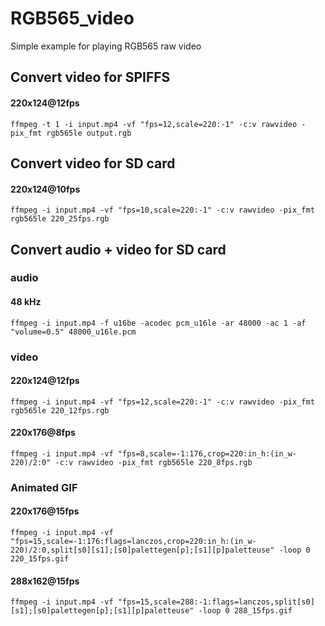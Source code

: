 # RGB565_video

Simple example for playing RGB565 raw video

## Convert video for SPIFFS

#### 220x124@12fps

`ffmpeg -t 1 -i input.mp4 -vf "fps=12,scale=220:-1" -c:v rawvideo -pix_fmt rgb565le output.rgb`

## Convert video for SD card

#### 220x124@10fps

`ffmpeg -i input.mp4 -vf "fps=10,scale=220:-1" -c:v rawvideo -pix_fmt rgb565le 220_25fps.rgb`

## Convert audio + video for SD card

### audio

#### 48 kHz

`ffmpeg -i input.mp4 -f u16be -acodec pcm_u16le -ar 48000 -ac 1 -af "volume=0.5" 48000_u16le.pcm`

### video

#### 220x124@12fps

`ffmpeg -i input.mp4 -vf "fps=12,scale=220:-1" -c:v rawvideo -pix_fmt rgb565le 220_12fps.rgb`

#### 220x176@8fps

`ffmpeg -i input.mp4 -vf "fps=8,scale=-1:176,crop=220:in_h:(in_w-220)/2:0" -c:v rawvideo -pix_fmt rgb565le 220_8fps.rgb`

### Animated GIF

#### 220x176@15fps

`ffmpeg -i input.mp4 -vf "fps=15,scale=-1:176:flags=lanczos,crop=220:in_h:(in_w-220)/2:0,split[s0][s1];[s0]palettegen[p];[s1][p]paletteuse" -loop 0 220_15fps.gif`

#### 288x162@15fps

`ffmpeg -i input.mp4 -vf "fps=15,scale=288:-1:flags=lanczos,split[s0][s1];[s0]palettegen[p];[s1][p]paletteuse" -loop 0 288_15fps.gif`
